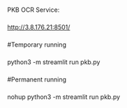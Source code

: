 ### 
PKB OCR Service:
### 
http://3.8.176.21:8501/



### 
#Temporary running
### 
python3 -m streamlit run pkb.py
### 
#Permanent running
### 
nohup python3 -m streamlit run pkb.py
